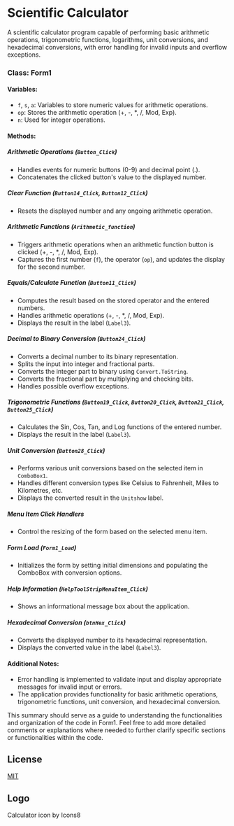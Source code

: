 # Scientific Calculator
A scientific calculator program capable of performing basic arithmetic operations, trigonometric functions, logarithms, unit conversions, and hexadecimal conversions, with error handling for invalid inputs and overflow exceptions.

### Class: Form1

#### Variables:
- `f`, `s`, `a`: Variables to store numeric values for arithmetic operations.
- `op`: Stores the arithmetic operation (+, -, *, /, Mod, Exp).
- `n`: Used for integer operations.

#### Methods:

##### Arithmetic Operations (`Button_Click`)
- Handles events for numeric buttons (0-9) and decimal point (.).
- Concatenates the clicked button's value to the displayed number.

##### Clear Function (`Button14_Click`, `Button12_Click`)
- Resets the displayed number and any ongoing arithmetic operation.

##### Arithmetic Functions (`Arithmetic_function`)
- Triggers arithmetic operations when an arithmetic function button is clicked (+, -, *, /, Mod, Exp).
- Captures the first number (`f`), the operator (`op`), and updates the display for the second number.

##### Equals/Calculate Function (`Button11_Click`)
- Computes the result based on the stored operator and the entered numbers.
- Handles arithmetic operations (+, -, *, /, Mod, Exp).
- Displays the result in the label (`Label3`).

##### Decimal to Binary Conversion (`Button24_Click`)
- Converts a decimal number to its binary representation.
- Splits the input into integer and fractional parts.
- Converts the integer part to binary using `Convert.ToString`.
- Converts the fractional part by multiplying and checking bits.
- Handles possible overflow exceptions.

##### Trigonometric Functions (`Button19_Click`, `Button20_Click`, `Button21_Click`, `Button25_Click`)
- Calculates the Sin, Cos, Tan, and Log functions of the entered number.
- Displays the result in the label (`Label3`).

##### Unit Conversion (`Button28_Click`)
- Performs various unit conversions based on the selected item in `ComboBox1`.
- Handles different conversion types like Celsius to Fahrenheit, Miles to Kilometres, etc.
- Displays the converted result in the `Unitshow` label.

##### Menu Item Click Handlers
- Control the resizing of the form based on the selected menu item.

##### Form Load (`Form1_Load`)
- Initializes the form by setting initial dimensions and populating the ComboBox with conversion options.

##### Help Information (`HelpToolStripMenuItem_Click`)
- Shows an informational message box about the application.

##### Hexadecimal Conversion (`btnHex_Click`)
- Converts the displayed number to its hexadecimal representation.
- Displays the converted value in the label (`Label3`).

#### Additional Notes:
- Error handling is implemented to validate input and display appropriate messages for invalid input or errors.
- The application provides functionality for basic arithmetic operations, trigonometric functions, unit conversion, and hexadecimal conversion.

This summary should serve as a guide to understanding the functionalities and organization of the code in Form1. Feel free to add more detailed comments or explanations where needed to further clarify specific sections or functionalities within the code.
## License

[MIT](https://choosealicense.com/licenses/mit/)


## Logo

Calculator icon by Icons8